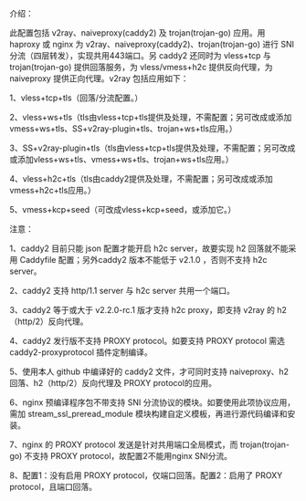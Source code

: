 介绍：

此配置包括 v2ray、naiveproxy(caddy2) 及 trojan(trojan-go) 应用。用 haproxy 或 nginx 为 v2ray、naiveproxy(caddy2)、trojan(trojan-go) 进行 SNI 分流（四层转发），实现共用443端口。另 caddy2 还同时为 vless+tcp 与 trojan(trojan-go) 提供回落服务，为 vless/vmess+h2c 提供反向代理，为 naiveproxy 提供正向代理。v2ray 包括应用如下：

1、vless+tcp+tls（回落/分流配置。）

2、vless+ws+tls（tls由vless+tcp+tls提供及处理，不需配置；另可改成或添加vmess+ws+tls、SS+v2ray-plugin+tls、trojan+ws+tls应用。）

3、SS+v2ray-plugin+tls（tls由vless+tcp+tls提供及处理，不需配置；另可改成或添加vless+ws+tls、vmess+ws+tls、trojan+ws+tls应用。）

4、vless+h2c+tls（tls由caddy2提供及处理，不需配置；另可改成或添加vmess+h2c+tls应用。）

5、vmess+kcp+seed（可改成vless+kcp+seed，或添加它。）

注意：

1、caddy2 目前只能 json 配置才能开启 h2c server，故要实现 h2 回落就不能采用 Caddyfile 配置；另外caddy2 版本不能低于 v2.1.0 ，否则不支持 h2c server。

2、caddy2 支持 http/1.1 server 与 h2c server 共用一个端口。

3、caddy2 等于或大于 v2.2.0-rc.1 版才支持 h2c proxy，即支持 v2ray 的 h2（http/2）反向代理。

4、caddy2 发行版不支持 PROXY protocol。如要支持 PROXY protocol 需选 caddy2-proxyprotocol 插件定制编译。

5、使用本人 github 中编译好的 caddy2 文件，才可同时支持 naiveproxy、h2 回落、h2（http/2）反向代理及 PROXY protocol的应用。

6、nginx 预编译程序包不带支持 SNI 分流协议的模块。如要使用此项协议应用，需加 stream_ssl_preread_module 模块构建自定义模板，再进行源代码编译和安装。

7、nginx 的 PROXY protocol 发送是针对共用端口全局模式，而 trojan(trojan-go) 不支持 PROXY protocol，故配置2不能用nginx SNI分流。

8、配置1：没有启用 PROXY protocol，仅端口回落。配置2：启用了 PROXY protocol，且端口回落。
